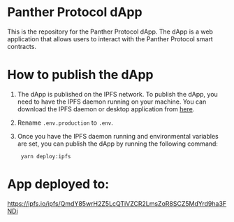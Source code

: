 # Panther Protocol dApp

This is the repository for the Panther Protocol dApp. The dApp is a web application that allows users to interact with the Panther Protocol smart contracts.

# How to publish the dApp

1.  The dApp is published on the IPFS network. To publish the dApp, you need to have the IPFS daemon running on your machine. You can download the IPFS daemon or desktop application from [here](https://ipfs.io/docs/install/).

2.  Rename `.env.production` to `.env`.

3.  Once you have the IPFS daemon running and environmental variables are set, you can publish the dApp by running the following command:

         yarn deploy:ipfs


# App deployed to:
https://ipfs.io/ipfs/QmdY85wrH2Z5LcQTiVZCR2LmsZoR8SCZ5MdYrd9ha3FNDi
